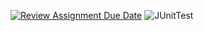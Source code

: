 [![Review Assignment Due Date](https://classroom.github.com/assets/deadline-readme-button-24ddc0f5d75046c5622901739e7c5dd533143b0c8e959d652212380cedb1ea36.svg)](https://classroom.github.com/a/OJygRx81)
![JUnitTest](https://github.com/bhos-qa/l2-github-actions-MahammadAGH/workflows/JUnitTest/badge.svg)
